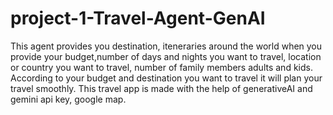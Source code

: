 # project-1-Travel-Agent-GenAI
This agent provides you destination, iteneraries around the world when you provide your budget,number of days and nights you want to travel, location or country you want to travel, number of family members adults and kids. 
According to your budget and destination you want to travel it will plan your travel smoothly. 
This travel app is made with the help of generativeAI and gemini api key, google map.
